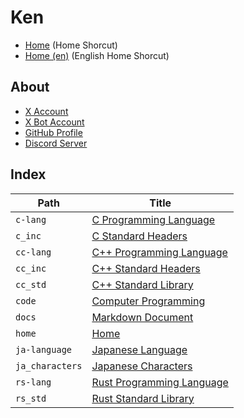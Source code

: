 
# Ken

- [Home](<./home/README.md>) (Home Shorcut)
- [Home (en)](<./home/en.md>) (English Home Shorcut)

## About

- [X Account](https://x.com/ken_dono_)
- [X Bot Account](https://x.com/ken_auto_)
- [GitHub Profile](https://github.com/kendono)
- [Discord Server](https://discord.gg/jhJ64HDRSX)

## Index

| Path            | Title                                              |
| --------------- | -------------------------------------------------- |
| `c-lang`        | [C Programming Language](<./c-lang/README.md>)     |
| `c_inc`         | [C Standard Headers](<./c_inc/README.md>)          |
| `cc-lang`       | [C++ Programming Language](<./cc-lang/README.md>)  |
| `cc_inc`        | [C++ Standard Headers](<./cc_inc/README.md>)       |
| `cc_std`        | [C++ Standard Library](<./cc_std/README.md>)       |
| `code`          | [Computer Programming](<./code/README.md>)         |
| `docs`          | [Markdown Document](<./docs/README.md>)            |
| `home`          | [Home](<./home/README.md>)                         |
| `ja-language`   | [Japanese Language](<./ja-language/README.md>)     |
| `ja_characters` | [Japanese Characters](<./ja_characters/README.md>) |
| `rs-lang`       | [Rust Programming Language](<./rs-lang/README.md>) |
| `rs_std`        | [Rust Standard Library](<./rs_std/README.md>)      |
